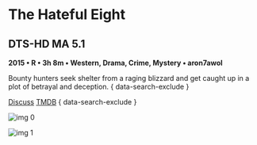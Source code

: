 # The Hateful Eight

## DTS-HD MA 5.1

**2015 • R • 3h 8m • Western, Drama, Crime, Mystery • aron7awol**

Bounty hunters seek shelter from a raging blizzard and get caught up in a plot of betrayal and deception.
{ data-search-exclude }

[Discuss](https://www.avsforum.com/threads/bass-eq-for-filtered-movies.2995212/post-56865080)  [TMDB](https://www.themoviedb.org/movie/273248)
{ data-search-exclude }

![img 0](https://fanart.tv/fanart/movies/273248/moviethumb/the-hateful-eight-56d5bde3958bd.jpg)

![img 1](https://i.imgur.com/M0ZgmTK.png)

